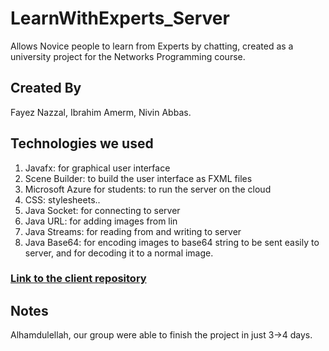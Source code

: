 # LearnWithExperts_Server
Allows Novice people to learn from Experts by chatting, created as a university project for the Networks Programming course.


## Created By
Fayez Nazzal, Ibrahim Amerm, Nivin Abbas.

## Technologies we used
1) Javafx: for graphical user interface
2) Scene Builder: to build the user interface as FXML files
3) Microsoft Azure for students: to run the server on the cloud
4) CSS: stylesheets..
5) Java Socket: for connecting to server
6) Java URL: for adding images from lin
7) Java Streams: for reading from and writing to server
8) Java Base64: for encoding images to base64 string to be sent easily to server, and for decoding it to a normal image.

### [Link to the client repository](https://github.com/nivinabbas/learn_with_experts)

## Notes
Alhamdulellah, our group were able to finish the project in just 3->4 days.
